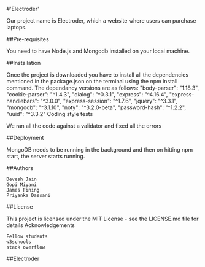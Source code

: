 #'Electroder'

Our project name is Electroder, which a website where users can purchase laptops.


##Pre-requisites

You need to have Node.js and Mongodb installed on your local machine.


##Installation

Once the project is downloaded you have to install all the dependencies mentioned in the package.json on the terminal using the npm install command. The dependancy versions are as follows: "body-parser": "1.18.3", "cookie-parser": "^1.4.3", "dialog": "^0.3.1", "express": "^4.16.4", "express-handlebars": "^3.0.0", "express-session": "^1.7.6", "jquery": "^3.3.1", "mongodb": "^3.1.10", "noty": "^3.2.0-beta", "password-hash": "^1.2.2", "uuid": "^3.3.2"
Coding style tests

We ran all the code against a validator and fixed all the errors


##Deployment

MongoDB needs to be running in the background and then on hitting npm start, the server starts running.


##Authors

    Devesh Jain
    Gopi Miyani
    James Fining
    Priyanka Dassani


##License

This project is licensed under the MIT License - see the LICENSE.md file for details
Acknowledgements

    Fellow students
    w3schools
    stack overflow

##Electroder
